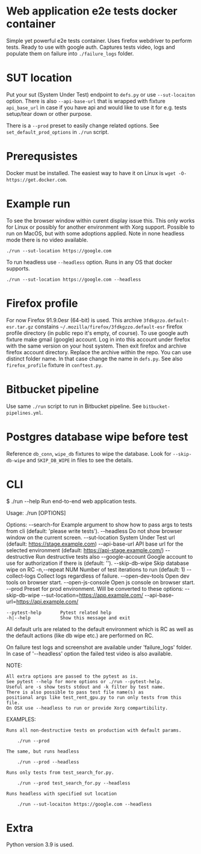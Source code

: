 # Web application e2e tests docker container

Simple yet powerful e2e tests container. Uses firefox webdriver to perform tests. 
Ready to use with google auth. Captures tests video, logs and populate them on failure into `./failure_logs` folder.

# SUT location

Put your sut (System Under Test) endpoint to `defs.py` or use `--sut-locaiton` option. 
There is also `--api-base-url` that is wrapped with fixture `api_base_url` in case 
if you have api and would like to use it for e.g. tests setup/tear down or other purpose.

There is a `--prod` preset to easily change related options. 
See `set_default_prod_options` in `./run` script.

# Prerequsistes

Docker must be installed. The easiest way to have it on Linux is `wget -O- https://get.docker.com`.

# Example run

To see the browser window within curent display issue this. 
This only works for Linux or possibly for another environment with Xorg support.
Possible to run on MacOS, but with some adoptions applied.
Note in none headless mode there is no video available.

    ./run --sut-location https://google.com

To run headless use `--headless` option. Runs in any OS that docker supports.

    ./run --sut-location https://google.com --headless

# Firefox profile

For now Firefox 91.9.0esr (64-bit) is used.
This archive `3fdkgzzo.default-esr.tar.gz` constains `~/.mozilla/firefox/3fdkgzzo.default-esr` 
firefox profile directory (in public repo it's empty, of course).
To use google auth fixture make gmail (google) account. Log in into this account 
under firefox with the same version on your host system. 
Then exit firefox and archive firefox account directory. Replace the archive within the repo.
You can use distinct folder name. In that case change the name in `defs.py`.
See also `firefox_profile` fixture in `conftest.py`.

# Bitbucket pipeline

Use same `./run` script to run in Bitbucket pipeline. See `bitbucket-pipelines.yml`.

# Postgres database wipe before test

Reference `db_conn`, `wipe_db` fixtures to wipe the database.
Look for `--skip-db-wipe` and `SKIP_DB_WIPE` in files to see the details.

# CLI

$ ./run --help
Run end-to-end web application tests. 

Usage:
    ./run [OPTIONS]

Options:
    --search-for        Example argument to show how to pass args to tests from cli (default: 'please write tests').
    --headless          Do not show browser window on the current screen.
    --sut-location      System Under Test url (default: https://stage.example.com)
    --api-base-url      API base url for the selected environment
                        (default: https://api-stage.example.com/)
    --destructive       Run destructive tests also
    --google-account    Google account to use for authorization if there is (default: '').
    --skip-db-wipe      Skip database wipe on RC
    -n,--repeat NUM     Number of test iterations to run (default: 1)
    --collect-logs      Collect logs regardless of failure.
    --open-dev-tools    Open dev tools on browser start.
    --open-js-console   Open js console on browser start.
    --prod              Preset for prod environment. 
                        Will be converted to these options:
                            --skip-db-wipe
                            --sut-location=https://app.example.com/
                            --api-base-url=https://api.example.com/

    --pytest-help       Pytest related help
    -h|--help           Show this message and exit

All default urls are related to the default environment which is RC 
as well as the default actions (like db wipe etc.) are performed on RC.

On failure test logs and screenshot are available under 'failure_logs' folder. 
In case of '--headless' option the failed test video is also available.

NOTE:

    All extra options are passed to the pytest as is. 
    See pytest --help for more options or ./run --pytest-help.
    Useful are -s show tests stdout and -k filter by test name.
    There is also possible to pass test file name(s) as 
    positional args like test_rent_gpu.py to run only tests from this file.
    On OSX use --headless to run or provide Xorg compartibility.

EXAMPLES:

    Runs all non-destructive tests on production with default params.

        ./run --prod

    The same, but runs headless

        ./run --prod --headless

    Runs only tests from test_search_for.py.

        ./run --prod test_search_for.py --headless

    Runs headless with specified sut location

        ./run --sut-locaiton https://google.com --headless


# Extra

Python version 3.9 is used.